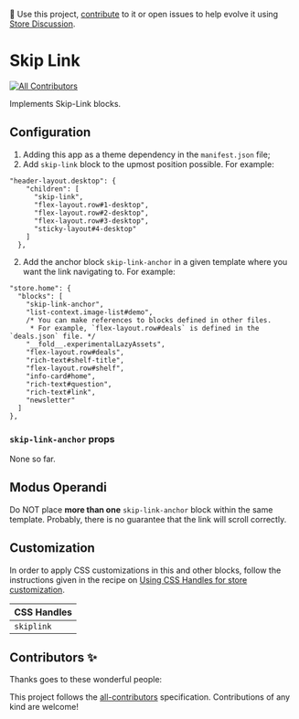 📢 Use this project, [contribute](https://github.com/{OrganizationName}/{AppName}) to it or open issues to help evolve it using [Store Discussion](https://github.com/vtex-apps/store-discussion).

# Skip Link

<!-- DOCS-IGNORE:start -->
<!-- ALL-CONTRIBUTORS-BADGE:START - Do not remove or modify this section -->
[![All Contributors](https://img.shields.io/badge/all_contributors-0-orange.svg?style=flat-square)](#contributors-)
<!-- ALL-CONTRIBUTORS-BADGE:END -->
<!-- DOCS-IGNORE:end -->

Implements Skip-Link blocks.

## Configuration 

1. Adding this app as a theme dependency in the `manifest.json` file;
2. Add `skip-link` block to the upmost position possible. For example:
```
"header-layout.desktop": {
    "children": [
      "skip-link",
      "flex-layout.row#1-desktop",
      "flex-layout.row#2-desktop",
      "flex-layout.row#3-desktop",
      "sticky-layout#4-desktop"
    ]
  },
 ``` 
2. Add the anchor block `skip-link-anchor` in a given template where you want the link navigating to. For example:
```
"store.home": {
  "blocks": [
    "skip-link-anchor",
    "list-context.image-list#demo",
    /* You can make references to blocks defined in other files.
     * For example, `flex-layout.row#deals` is defined in the `deals.json` file. */
    "__fold__.experimentalLazyAssets",
    "flex-layout.row#deals",
    "rich-text#shelf-title",
    "flex-layout.row#shelf",
    "info-card#home",
    "rich-text#question",
    "rich-text#link",
    "newsletter"
  ]
},
```

### `skip-link-anchor` props

None so far.

## Modus Operandi

Do NOT place **more than one** `skip-link-anchor` block within the same template. Probably, there is no guarantee that the link will scroll correctly.

## Customization

In order to apply CSS customizations in this and other blocks, follow the instructions given in the recipe on [Using CSS Handles for store customization](https://vtex.io/docs/recipes/style/using-css-handles-for-store-customization).

| CSS Handles |
| ----------- | 
| `skiplink` | 


<!-- DOCS-IGNORE:start -->

## Contributors ✨

Thanks goes to these wonderful people:

<!-- ALL-CONTRIBUTORS-LIST:START - Do not remove or modify this section -->
<!-- prettier-ignore-start -->
<!-- markdownlint-disable -->
<!-- markdownlint-enable -->
<!-- prettier-ignore-end -->
<!-- ALL-CONTRIBUTORS-LIST:END -->

This project follows the [all-contributors](https://github.com/all-contributors/all-contributors) specification. Contributions of any kind are welcome!

<!-- DOCS-IGNORE:end -->
